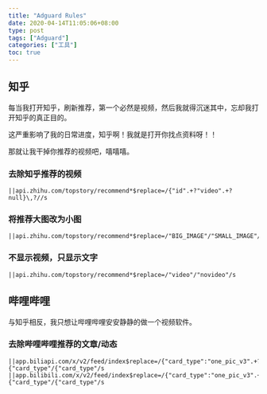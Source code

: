 ```yaml
---
title: "Adguard Rules"
date: 2020-04-14T11:05:06+08:00
type: post
tags: ["Adguard"]
categories: ["工具"]
toc: true
---
```


## 知乎

每当我打开知乎，刷新推荐，第一个必然是视频，然后我就得沉迷其中，忘却我打开知乎的真正目的。

这严重影响了我的日常进度，知乎啊！我就是打开你找点资料呀！！

那就让我干掉你推荐的视频吧，嘻嘻嘻。

### 去除知乎推荐的视频

```
||api.zhihu.com/topstory/recommend*$replace=/{"id".+?"video".+?null}\,?//s
```

### 将推荐大图改为小图

```
||api.zhihu.com/topstory/recommend*$replace=/"BIG_IMAGE"/"SMALL_IMAGE"/s
```

### 不显示视频，只显示文字

```
||api.zhihu.com/topstory/recommend*$replace=/"video"/"novideo"/s
```

## 哔哩哔哩

与知乎相反，我只想让哔哩哔哩安安静静的做一个视频软件。

### 去除哔哩哔哩推荐的文章/动态

```
||app.biliapi.com/x/v2/feed/index$replace=/{"card_type":"one_pic_v3".+?}\,{"card_type"/{"card_type"/s
||app.bilibili.com/x/v2/feed/index$replace=/{"card_type":"one_pic_v3".+?}\,{"card_type"/{"card_type"/s
```
